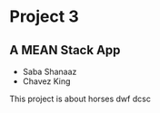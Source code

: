 # Project 3
## A MEAN Stack App

- Saba Shanaaz
- Chavez King


This project is about horses dwf
dcsc
